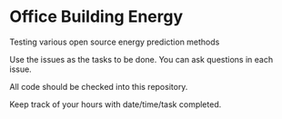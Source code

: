 # Office Building Energy 
Testing various open source energy prediction methods

Use the issues as the tasks to be done. You can ask questions in each issue.

All code should be checked into this repository.

Keep track of your hours with date/time/task completed. 
